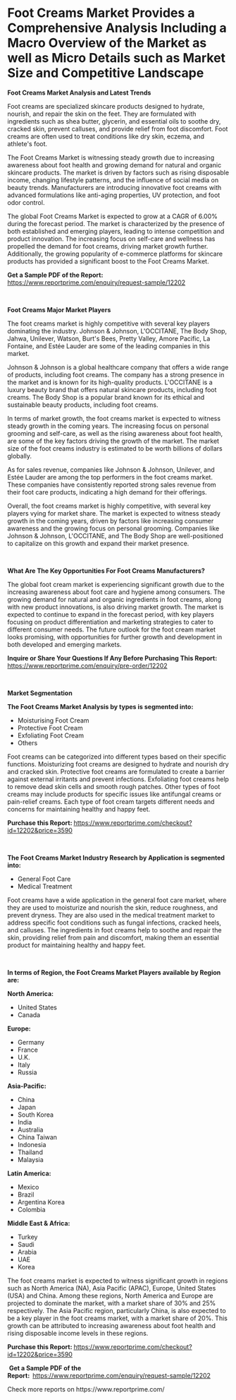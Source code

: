 <p><h1>Foot Creams Market Provides a Comprehensive Analysis Including a Macro Overview of the Market as well as Micro Details such as Market Size and Competitive Landscape</h1></p><p><strong>Foot Creams Market Analysis and Latest Trends</strong></p>
<p><p>Foot creams are specialized skincare products designed to hydrate, nourish, and repair the skin on the feet. They are formulated with ingredients such as shea butter, glycerin, and essential oils to soothe dry, cracked skin, prevent calluses, and provide relief from foot discomfort. Foot creams are often used to treat conditions like dry skin, eczema, and athlete's foot.</p><p>The Foot Creams Market is witnessing steady growth due to increasing awareness about foot health and growing demand for natural and organic skincare products. The market is driven by factors such as rising disposable income, changing lifestyle patterns, and the influence of social media on beauty trends. Manufacturers are introducing innovative foot creams with advanced formulations like anti-aging properties, UV protection, and foot odor control.</p><p>The global Foot Creams Market is expected to grow at a CAGR of 6.00% during the forecast period. The market is characterized by the presence of both established and emerging players, leading to intense competition and product innovation. The increasing focus on self-care and wellness has propelled the demand for foot creams, driving market growth further. Additionally, the growing popularity of e-commerce platforms for skincare products has provided a significant boost to the Foot Creams Market.</p></p>
<p><strong>Get a Sample PDF of the Report:&nbsp;</strong> <a href="https://www.reportprime.com/enquiry/request-sample/12202">https://www.reportprime.com/enquiry/request-sample/12202</a></p>
<p>&nbsp;</p>
<p><strong>Foot Creams Major Market Players</strong></p>
<p><p>The foot creams market is highly competitive with several key players dominating the industry. Johnson & Johnson, L'OCCITANE, The Body Shop, Jahwa, Unilever, Watson, Burt's Bees, Pretty Valley, Amore Pacific, La Fontaine, and Estée Lauder are some of the leading companies in this market.</p><p>Johnson & Johnson is a global healthcare company that offers a wide range of products, including foot creams. The company has a strong presence in the market and is known for its high-quality products. L'OCCITANE is a luxury beauty brand that offers natural skincare products, including foot creams. The Body Shop is a popular brand known for its ethical and sustainable beauty products, including foot creams.</p><p>In terms of market growth, the foot creams market is expected to witness steady growth in the coming years. The increasing focus on personal grooming and self-care, as well as the rising awareness about foot health, are some of the key factors driving the growth of the market. The market size of the foot creams industry is estimated to be worth billions of dollars globally.</p><p>As for sales revenue, companies like Johnson & Johnson, Unilever, and Estée Lauder are among the top performers in the foot creams market. These companies have consistently reported strong sales revenue from their foot care products, indicating a high demand for their offerings.</p><p>Overall, the foot creams market is highly competitive, with several key players vying for market share. The market is expected to witness steady growth in the coming years, driven by factors like increasing consumer awareness and the growing focus on personal grooming. Companies like Johnson & Johnson, L'OCCITANE, and The Body Shop are well-positioned to capitalize on this growth and expand their market presence.</p></p>
<p>&nbsp;</p>
<p><strong>What Are The Key Opportunities For Foot Creams Manufacturers?</strong></p>
<p><p>The global foot cream market is experiencing significant growth due to the increasing awareness about foot care and hygiene among consumers. The growing demand for natural and organic ingredients in foot creams, along with new product innovations, is also driving market growth. The market is expected to continue to expand in the forecast period, with key players focusing on product differentiation and marketing strategies to cater to different consumer needs. The future outlook for the foot cream market looks promising, with opportunities for further growth and development in both developed and emerging markets.</p></p>
<p><strong>Inquire or Share Your Questions If Any Before Purchasing This Report:</strong> <a href="https://www.reportprime.com/enquiry/pre-order/12202">https://www.reportprime.com/enquiry/pre-order/12202</a></p>
<p>&nbsp;</p>
<p><strong>Market Segmentation</strong></p>
<p><strong>The Foot Creams Market Analysis by types is segmented into:</strong></p>
<p><ul><li>Moisturising Foot Cream</li><li>Protective Foot Cream</li><li>Exfoliating Foot Cream</li><li>Others</li></ul></p>
<p><p>Foot creams can be categorized into different types based on their specific functions. Moisturizing foot creams are designed to hydrate and nourish dry and cracked skin. Protective foot creams are formulated to create a barrier against external irritants and prevent infections. Exfoliating foot creams help to remove dead skin cells and smooth rough patches. Other types of foot creams may include products for specific issues like antifungal creams or pain-relief creams. Each type of foot cream targets different needs and concerns for maintaining healthy and happy feet.</p></p>
<p><strong>Purchase this Report:&nbsp;</strong><a href="https://www.reportprime.com/checkout?id=12202&price=3590">https://www.reportprime.com/checkout?id=12202&price=3590</a></p>
<p>&nbsp;</p>
<p><strong>The Foot Creams Market Industry Research by Application is segmented into:</strong></p>
<p><ul><li>General Foot Care</li><li>Medical Treatment</li></ul></p>
<p><p>Foot creams have a wide application in the general foot care market, where they are used to moisturize and nourish the skin, reduce roughness, and prevent dryness. They are also used in the medical treatment market to address specific foot conditions such as fungal infections, cracked heels, and calluses. The ingredients in foot creams help to soothe and repair the skin, providing relief from pain and discomfort, making them an essential product for maintaining healthy and happy feet.</p></p>
<p>&nbsp;</p>
<p><strong>In terms of Region, the Foot Creams Market Players available by Region are:</strong></p>
<p>
    <p> <strong> North America: </strong>
        <ul>
            <li>United States</li>
            <li>Canada</li>
        </ul>
        </p> 
    <p> <strong> Europe: </strong>
        <ul>
            <li>Germany</li>
            <li>France</li>
            <li>U.K.</li>
            <li>Italy</li>
            <li>Russia</li>
        </ul>
        </p> 
    <p> <strong> Asia-Pacific: </strong>
        <ul>
            <li>China</li>
            <li>Japan</li>
            <li>South Korea</li>
            <li>India</li>
            <li>Australia</li>
            <li>China Taiwan</li>
            <li>Indonesia</li>
            <li>Thailand</li>
            <li>Malaysia</li>
        </ul>
        </p> 
    <p> <strong> Latin America: </strong>
        <ul>
            <li>Mexico</li>
            <li>Brazil</li>
            <li>Argentina Korea</li>
            <li>Colombia</li>
        </ul>
        </p> 
    <p> <strong> Middle East & Africa: </strong>
        <ul>
            <li>Turkey</li>
            <li>Saudi</li>
            <li>Arabia</li>
            <li>UAE</li>
            <li>Korea</li>
        </ul>
    </p>
    </p>
<p><p>The foot creams market is expected to witness significant growth in regions such as North America (NA), Asia Pacific (APAC), Europe, United States (USA) and China. Among these regions, North America and Europe are projected to dominate the market, with a market share of 30% and 25% respectively. The Asia Pacific region, particularly China, is also expected to be a key player in the foot creams market, with a market share of 20%. This growth can be attributed to increasing awareness about foot health and rising disposable income levels in these regions.</p></p>
<p><strong>Purchase this Report: </strong><a href="https://www.reportprime.com/checkout?id=12202&price=3590">https://www.reportprime.com/checkout?id=12202&price=3590</a></p>
<p>&nbsp;<strong>Get a Sample PDF of the Report:&nbsp;&nbsp;</strong><a href="https://www.reportprime.com/enquiry/request-sample/12202">https://www.reportprime.com/enquiry/request-sample/12202</a></p>
<p><strong></strong></p>
<p>Check more reports on https://www.reportprime.com/</p>